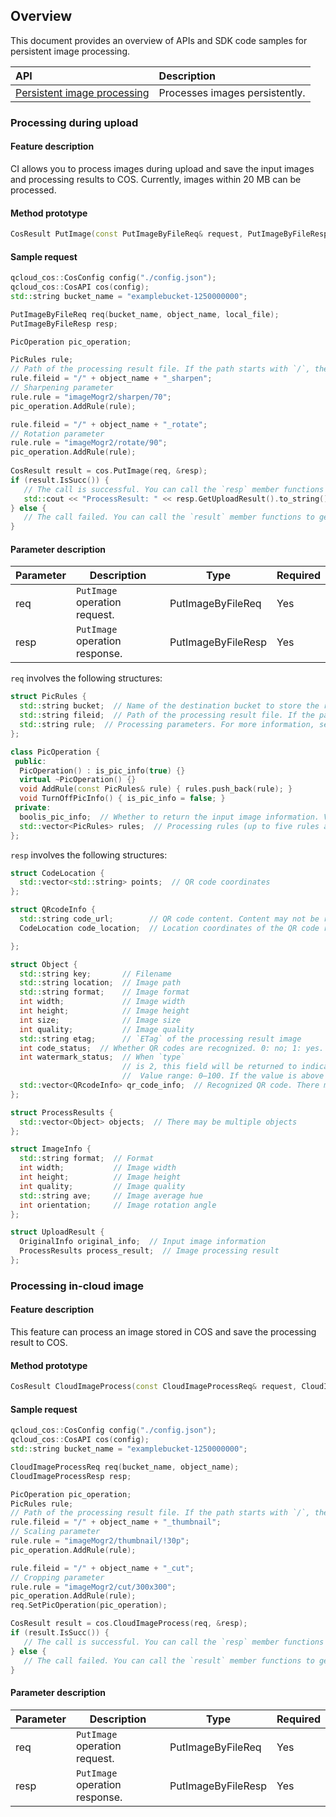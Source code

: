 

## Overview

This document provides an overview of APIs and SDK code samples for persistent image processing.

| API | Description |
| :----------------------------------------------------------- | :----------------------------------- |
| [Persistent image processing](https://intl.cloud.tencent.com/document/product/436/40592) | Processes images persistently. |


### Processing during upload

#### Feature description

CI allows you to process images during upload and save the input images and processing results to COS. Currently, images within 20 MB can be processed.

#### Method prototype

```cpp
CosResult PutImage(const PutImageByFileReq& request, PutImageByFileResp* response);
```

#### Sample request

```cpp
qcloud_cos::CosConfig config("./config.json");
qcloud_cos::CosAPI cos(config);
std::string bucket_name = "examplebucket-1250000000";

PutImageByFileReq req(bucket_name, object_name, local_file);
PutImageByFileResp resp;

PicOperation pic_operation;

PicRules rule;
// Path of the processing result file. If the path starts with `/`, the result file will be stored in the specified folder; otherwise, it will be stored in the same directory as the input image file.
rule.fileid = "/" + object_name + "_sharpen";
// Sharpening parameter
rule.rule = "imageMogr2/sharpen/70";
pic_operation.AddRule(rule);

rule.fileid = "/" + object_name + "_rotate";
// Rotation parameter
rule.rule = "imageMogr2/rotate/90";
pic_operation.AddRule(rule);
 
CosResult result = cos.PutImage(req, &resp);
if (result.IsSucc()) {
   // The call is successful. You can call the `resp` member functions to get the return content.
   std::cout << "ProcessResult: " << resp.GetUploadResult().to_string() << std::endl;
} else {
   // The call failed. You can call the `result` member functions to get the error information.
} 
```

#### Parameter description

| Parameter | Description | Type | Required |
| ---- | ------------------ | ------------------ | -------- |
| req  | `PutImage` operation request. | PutImageByFileReq  | Yes       |
| resp | `PutImage` operation response. | PutImageByFileResp | Yes       |

`req` involves the following structures:

```cpp
struct PicRules {
  std::string bucket;  // Name of the destination bucket to store the results in the format of `BucketName-APPID`. If this parameter is not specified, the results will be stored in the current bucket by default.
  std::string fileid;  // Path of the processing result file. If the path starts with `/`, the result file will be stored in the specified folder; otherwise, it will be stored in the same directory as the input image file.
  std::string rule;  // Processing parameters. For more information, see the COS image processing API. To process an image with a specified style, the value must start with `style/` with the style name followed. For example, if the style name is `test`, the value of `rule` should be `style/test`.
};

class PicOperation {
 public:
  PicOperation() : is_pic_info(true) {}
  virtual ~PicOperation() {}
  void AddRule(const PicRules& rule) { rules.push_back(rule); }
  void TurnOffPicInfo() { is_pic_info = false; }
 private:
  boolis_pic_info;  // Whether to return the input image information. Valid values: 0 (no), 1 (yes). Default value: 0.
  std::vector<PicRules> rules;  // Processing rules (up to five rules are supported). Each rule corresponds to one processing result. If this parameter is not specified, images will not be processed.
};
```

`resp` involves the following structures:

```cpp
struct CodeLocation {
  std::vector<std::string> points;  // QR code coordinates
};

struct QRcodeInfo {
  std::string code_url;        // QR code content. Content may not be recognized.
  CodeLocation code_location;  // Location coordinates of the QR code recognized in the image

};

struct Object {
  std::string key;       // Filename
  std::string location;  // Image path
  std::string format;    // Image format
  int width;             // Image width
  int height;            // Image height
  int size;              // Image size
  int quality;           // Image quality
  std::string etag;      // `ETag` of the processing result image
  int code_status;  // Whether QR codes are recognized. 0: no; 1: yes.
  int watermark_status;  // When `type`
                         // is 2, this field will be returned to indicate the confidence of the extracted blind watermark.
                         //  Value range: 0–100. If the value is above 75, there is a confirmed blind watermark. If the value is between 60 and 75, there is a suspected blind watermark. If the value is below 60, no blind watermark is extracted.
  std::vector<QRcodeInfo> qr_code_info;  // Recognized QR code. There may be multiple ones.
};

struct ProcessResults {
  std::vector<Object> objects;  // There may be multiple objects
};

struct ImageInfo {
  std::string format;  // Format
  int width;           // Image width
  int height;          // Image height
  int quality;         // Image quality
  std::string ave;     // Image average hue
  int orientation;     // Image rotation angle
};

struct UploadResult {
  OriginalInfo original_info;  // Input image information
  ProcessResults process_result;  // Image processing result
};
```



### Processing in-cloud image

#### Feature description

This feature can process an image stored in COS and save the processing result to COS.

#### Method prototype

```cpp
CosResult CloudImageProcess(const CloudImageProcessReq& request, CloudImageProcessResp* response);
```

#### Sample request

```cpp
qcloud_cos::CosConfig config("./config.json");
qcloud_cos::CosAPI cos(config);
std::string bucket_name = "examplebucket-1250000000";

CloudImageProcessReq req(bucket_name, object_name);
CloudImageProcessResp resp;

PicOperation pic_operation;
PicRules rule;
// Path of the processing result file. If the path starts with `/`, the result file will be stored in the specified folder; otherwise, it will be stored in the same directory as the input image file.
rule.fileid = "/" + object_name + "_thumbnail";
// Scaling parameter
rule.rule = "imageMogr2/thumbnail/!30p";
pic_operation.AddRule(rule);

rule.fileid = "/" + object_name + "_cut";
// Cropping parameter
rule.rule = "imageMogr2/cut/300x300";
pic_operation.AddRule(rule);
req.SetPicOperation(pic_operation);

CosResult result = cos.CloudImageProcess(req, &resp);
if (result.IsSucc()) {
   // The call is successful. You can call the `resp` member functions to get the return content.
} else {
   // The call failed. You can call the `result` member functions to get the error information.
} 
```

#### Parameter description

| Parameter | Description | Type | Required |
| ---- | ------------------ | ------------------ | -------- |
| req  | `PutImage` operation request. | PutImageByFileReq  | Yes       |
| resp | `PutImage` operation response. | PutImageByFileResp | Yes       |

